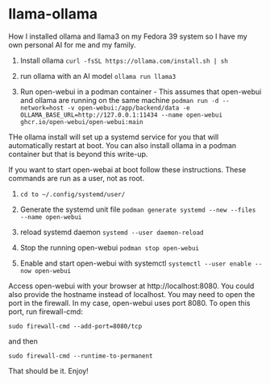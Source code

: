 # llama-ollama
How I installed ollama and llama3 on my Fedora 39 system so I have my own personal AI for me and my family.

1. Install ollama
   ```curl -fsSL https://ollama.com/install.sh | sh```

2. run ollama with an AI model
   ```ollama run llama3```

3. Run open-webui in a podman container - This assumes that open-webui and ollama are running on the same machine
   ```podman run -d --network=host -v open-webui:/app/backend/data -e OLLAMA_BASE_URL=http://127.0.0.1:11434 --name open-webui ghcr.io/open-webui/open-webui:main```

THe ollama install will set up a systemd service for you that will automatically restart at boot.  You can also install ollama in a podman container but that is beyond this write-up.

If you want to start open-webai at boot follow these instructions.  These commands are run as a user, not as root.
1. ```cd to ~/.config/systemd/user/```
2. Generate the systemd unit file
   ```podman generate systemd --new --files --name open-webui```

3. reload systemd daemon
   ```systemd --user daemon-reload```

4. Stop the running open-webui
   ```podman stop open-webui```

5. Enable and start open-webui with systemctl
   ```systemctl --user enable --now open-webui```

Access open-webui with your browser at http://localhost:8080.  You could also provide the hostname instead of localhost.
You may need to open the port in the firewall.  In my case, open-webui uses port 8080.  To open this port, run firewall-cmd:

```sudo firewall-cmd --add-port=8080/tcp```

and then

```sudo firewall-cmd --runtime-to-permanent```

That should be it.  Enjoy!
